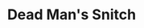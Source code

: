 ---
codehost: https://github.com/deadmanssnitch
logohandle: deadmanssnitch
sort: deadmanssnitch
title: Dead Man's Snitch
twitter: https://x.com/deadmanssnitch
website: https://deadmanssnitch.com/
---